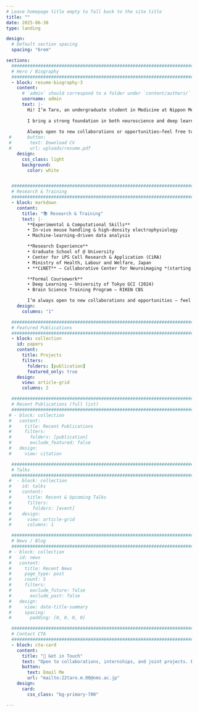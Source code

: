 ```yaml
---
# Leave homepage title empty to fall back to the site title
title: ""
date: 2025-06-30
type: landing

design:
  # Default section spacing
  spacing: "6rem"

sections:
  #######################################################################
  # Hero / Biography
  #######################################################################
  - block: resume-biography-3
    content:
      # `admin` should correspond to a folder under `content/authors/`
      username: admin
      text: |-
        Hi! I’m Taro, an undergraduate student in Medicine at Nippon Medical School. I'm deeply interested in how the brain processes complex sensory inputs—like sound and light—especially in mouse models of psychiatric disorders. I use both dry and wet lab approaches to explore these mechanisms.My goal is to advance science that benefits the people most affected by disease — communities often overlooked by mainstream research and healthcare.
 
        I bring a strong foundation in both neuroscience and deep learning, with research experience at Kyoto University’s iCenter for iPS Cell Research and Application, Japan’s Ministry of Health, Labour and Welfare, and the Department of Physiology at Nippon Medical School.
 
        Always open to new collaborations or opportunities—feel free to reach out!
 #      button:
 #       text: Download CV
 #       url: uploads/resume.pdf
    design:
      css_class: light
      background:
        color: white


  #######################################################################
  # Research & Training
  #######################################################################
  - block: markdown
    content:
      title: "📚 Research & Training"
      text: |-
        **Experimental & Computational Skills**  
        • In-vivo mouse handling & high-density electrophysiology  
        • Machine-learning-driven data analysis  

        **Research Experience**  
        • Graduate School of @ University  
        • Center for iPS Cell Research & Application (CiRA)  
        • Ministry of Health, Labour and Welfare, Japan  
        • **CiNET** – Collaborative Center for Neuroimaging *(starting soon)*  

        **Formal Coursework**  
        • Deep Learning — University of Tokyo GCI (2024)  
        • Brain Science Training Program — RIKEN CBS  

        I’m always open to new collaborations and opportunities — feel free to reach out!
    design:
      columns: "1"

  #######################################################################
  # Featured Publications
  #######################################################################
  - block: collection
    id: papers
    content:
      title: Projects
      filters:
        folders: [publication]
        featured_only: true
    design:
      view: article-grid
      columns: 2

  #######################################################################
  # Recent Publications (full list)
  #######################################################################
 # - block: collection
 #   content:
 #     title: Recent Publications
 #     filters:
 #       folders: [publication]
 #       exclude_featured: false
 #   design:
 #     view: citation

  #######################################################################
  # Talks
  ########################################################################
 #  - block: collection
 #    id: talks
 #    content:
 #      title: Recent & Upcoming Talks
 #      filters:
 #        folders: [event]
 #    design:
 #      view: article-grid
 #      columns: 1

  #######################################################################
  # News / Blog
  #######################################################################
 # - block: collection
 #   id: news
 #   content:
 #     title: Recent News
 #     page_type: post
 #     count: 5
 #     filters:
 #       exclude_future: false
 #       exclude_past: false
 #   design:
 #     view: date-title-summary
 #     spacing:
 #       padding: [0, 0, 0, 0]

  #######################################################################
  # Contact CTA
  #######################################################################
  - block: cta-card
    content:
      title: "🤝 Get in Touch"
      text: "Open to collaborations, internships, and joint projects. Email me anytime."
      button:
        text: Email Me
        url: "mailto:22taro.m.00@nms.ac.jp"
    design:
      card:
        css_class: "bg-primary-700"

---
```


